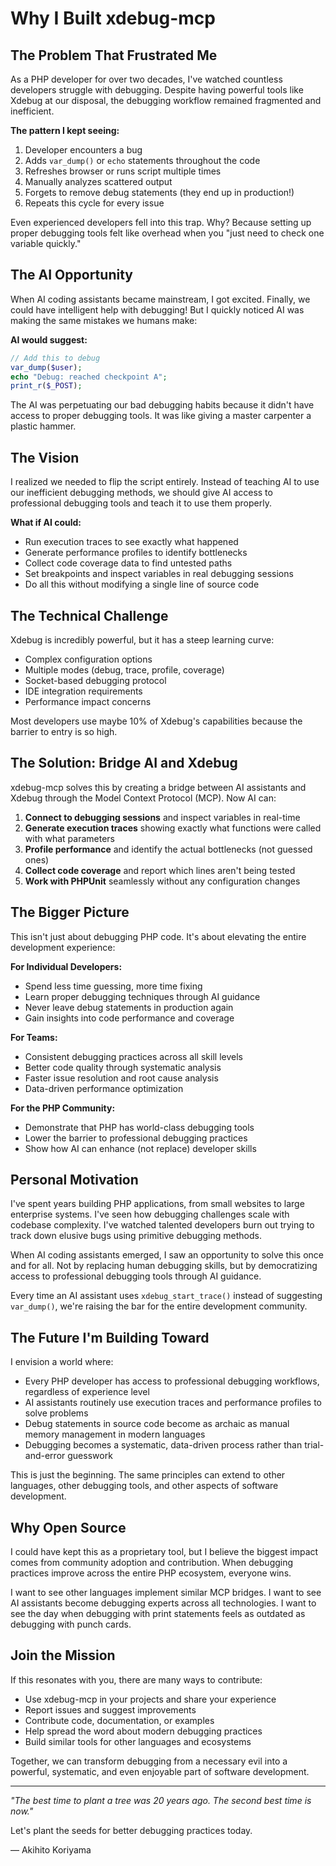 # Why I Built xdebug-mcp

## The Problem That Frustrated Me

As a PHP developer for over two decades, I've watched countless developers struggle with debugging. Despite having powerful tools like Xdebug at our disposal, the debugging workflow remained fragmented and inefficient.

**The pattern I kept seeing:**
1. Developer encounters a bug
2. Adds `var_dump()` or `echo` statements throughout the code
3. Refreshes browser or runs script multiple times
4. Manually analyzes scattered output
5. Forgets to remove debug statements (they end up in production!)
6. Repeats this cycle for every issue

Even experienced developers fell into this trap. Why? Because setting up proper debugging tools felt like overhead when you "just need to check one variable quickly."

## The AI Opportunity

When AI coding assistants became mainstream, I got excited. Finally, we could have intelligent help with debugging! But I quickly noticed AI was making the same mistakes we humans make:

**AI would suggest:**
```php
// Add this to debug
var_dump($user);
echo "Debug: reached checkpoint A";
print_r($_POST);
```

The AI was perpetuating our bad debugging habits because it didn't have access to proper debugging tools. It was like giving a master carpenter a plastic hammer.

## The Vision

I realized we needed to flip the script entirely. Instead of teaching AI to use our inefficient debugging methods, we should give AI access to professional debugging tools and teach it to use them properly.

**What if AI could:**
- Run execution traces to see exactly what happened
- Generate performance profiles to identify bottlenecks  
- Collect code coverage data to find untested paths
- Set breakpoints and inspect variables in real debugging sessions
- Do all this without modifying a single line of source code

## The Technical Challenge

Xdebug is incredibly powerful, but it has a steep learning curve:
- Complex configuration options
- Multiple modes (debug, trace, profile, coverage)
- Socket-based debugging protocol
- IDE integration requirements
- Performance impact concerns

Most developers use maybe 10% of Xdebug's capabilities because the barrier to entry is so high.

## The Solution: Bridge AI and Xdebug

xdebug-mcp solves this by creating a bridge between AI assistants and Xdebug through the Model Context Protocol (MCP). Now AI can:

1. **Connect to debugging sessions** and inspect variables in real-time
2. **Generate execution traces** showing exactly what functions were called with what parameters
3. **Profile performance** and identify the actual bottlenecks (not guessed ones)
4. **Collect code coverage** and report which lines aren't being tested
5. **Work with PHPUnit** seamlessly without any configuration changes

## The Bigger Picture

This isn't just about debugging PHP code. It's about elevating the entire development experience:

**For Individual Developers:**
- Spend less time guessing, more time fixing
- Learn proper debugging techniques through AI guidance
- Never leave debug statements in production again
- Gain insights into code performance and coverage

**For Teams:**
- Consistent debugging practices across all skill levels
- Better code quality through systematic analysis
- Faster issue resolution and root cause analysis
- Data-driven performance optimization

**For the PHP Community:**
- Demonstrate that PHP has world-class debugging tools
- Lower the barrier to professional debugging practices
- Show how AI can enhance (not replace) developer skills

## Personal Motivation

I've spent years building PHP applications, from small websites to large enterprise systems. I've seen how debugging challenges scale with codebase complexity. I've watched talented developers burn out trying to track down elusive bugs using primitive debugging methods.

When AI coding assistants emerged, I saw an opportunity to solve this once and for all. Not by replacing human debugging skills, but by democratizing access to professional debugging tools through AI guidance.

Every time an AI assistant uses `xdebug_start_trace()` instead of suggesting `var_dump()`, we're raising the bar for the entire development community.

## The Future I'm Building Toward

I envision a world where:
- Every PHP developer has access to professional debugging workflows, regardless of experience level
- AI assistants routinely use execution traces and performance profiles to solve problems
- Debug statements in source code become as archaic as manual memory management in modern languages
- Debugging becomes a systematic, data-driven process rather than trial-and-error guesswork

This is just the beginning. The same principles can extend to other languages, other debugging tools, and other aspects of software development.

## Why Open Source

I could have kept this as a proprietary tool, but I believe the biggest impact comes from community adoption and contribution. When debugging practices improve across the entire PHP ecosystem, everyone wins.

I want to see other languages implement similar MCP bridges. I want to see AI assistants become debugging experts across all technologies. I want to see the day when debugging with print statements feels as outdated as debugging with punch cards.

## Join the Mission

If this resonates with you, there are many ways to contribute:
- Use xdebug-mcp in your projects and share your experience
- Report issues and suggest improvements  
- Contribute code, documentation, or examples
- Help spread the word about modern debugging practices
- Build similar tools for other languages and ecosystems

Together, we can transform debugging from a necessary evil into a powerful, systematic, and even enjoyable part of software development.

---

*"The best time to plant a tree was 20 years ago. The second best time is now."*

Let's plant the seeds for better debugging practices today.

— Akihito Koriyama